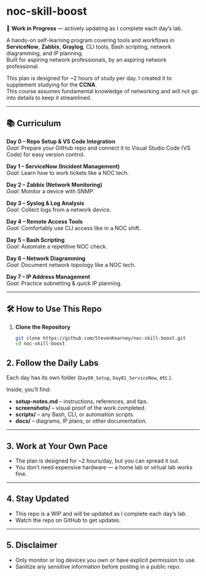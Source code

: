 # noc-skill-boost

🚧 **Work in Progress** — actively updating as I complete each day’s lab.

A hands-on self-learning program covering tools and workflows in **ServiceNow**, **Zabbix**, **Graylog**, CLI tools, Bash scripting, network diagramming, and IP planning.  
Built for aspiring network professionals, by an aspiring network professional.  

This plan is designed for ~2 hours of study per day. I created it to supplement studying for the **CCNA**.  
This course assumes fundamental knowledge of networking and will not go into details to keep it streamlined.  

---

## 📚 Curriculum

**Day 0 – Repo Setup & VS Code Integration**  
*Goal:* Prepare your GitHub repo and connect it to Visual Studio Code (VS Code) for easy version control.  

**Day 1 – ServiceNow (Incident Management)**  
*Goal:* Learn how to work tickets like a NOC tech.  

**Day 2 – Zabbix (Network Monitoring)**  
*Goal:* Monitor a device with SNMP.  

**Day 3 – Syslog & Log Analysis**  
*Goal:* Collect logs from a network device.  

**Day 4 – Remote Access Tools**  
*Goal:* Comfortably use CLI access like in a NOC shift.  

**Day 5 – Bash Scripting**  
*Goal:* Automate a repetitive NOC check.  

**Day 6 – Network Diagramming**  
*Goal:* Document network topology like a NOC tech.  

**Day 7 – IP Address Management**  
*Goal:* Practice subnetting & quick IP planning.  

---

## 🛠 How to Use This Repo

1. **Clone the Repository**  
   ```bash
   git clone https://github.com/StevenKearney/noc-skill-boost.git
   cd noc-skill-boost
   
## 2. Follow the Daily Labs

Each day has its own folder (`Day00_Setup`, `Day01_ServiceNow`, etc.).

Inside, you’ll find:
- **setup-notes.md** – instructions, references, and tips.  
- **screenshots/** – visual proof of the work completed.  
- **scripts/** – any Bash, CLI, or automation scripts.  
- **docs/** – diagrams, IP plans, or other documentation.  

---

## 3. Work at Your Own Pace

- The plan is designed for ~2 hours/day, but you can spread it out.  
- You don’t need expensive hardware — a home lab or virtual lab works fine.  

---

## 4. Stay Updated

- This repo is a WIP and will be updated as I complete each day’s lab.  
- Watch the repo on GitHub to get updates.  

---

## 5. Disclaimer

- Only monitor or log devices you own or have explicit permission to use.  
- Sanitize any sensitive information before posting in a public repo.  

